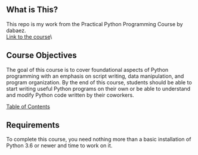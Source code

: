 ## What is This?

This repo is my work from the Practical Python Programming Course by dabaez.\
[Link to the course](https://dabeaz-course.github.io/practical-python/)\

## Course Objectives

The goal of this course is to cover foundational aspects of Python
programming with an emphasis on script writing, data manipulation, and
program organization. By the end of this course, students should be
able to start writing useful Python programs on their own or be able
to understand and modify Python code written by their
coworkers.

[Table of Contents](https://github.com/rahulchaky/practical-python/blob/main/Notes/Contents.md)

## Requirements

To complete this course, you need nothing more than a basic
installation of Python 3.6 or newer and time to work on it.

